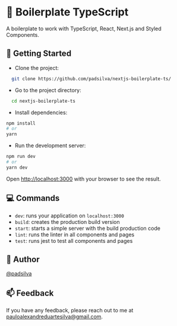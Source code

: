# :book: Boilerplate TypeScript

A boilerplate to work with TypeScript, React, Next.js and Styled Components.

## :rocket: Getting Started

- Clone the project:

```bash
  git clone https://github.com/padsilva/nextjs-boilerplate-ts/
```

- Go to the project directory:

```bash
  cd nextjs-boilerplate-ts
```

- Install dependencies:

```bash
npm install
# or
yarn
```

- Run the development server:

```bash
npm run dev
# or
yarn dev
```

Open [http://localhost:3000](http://localhost:3000) with your browser to see the result.

## :computer: Commands

- `dev`: runs your application on `localhost:3000`
- `build`: creates the production build version
- `start`: starts a simple server with the build production code
- `lint`: runs the linter in all components and pages
- `test`: runs jest to test all components and pages

## :construction_worker: Author

[@padsilva](https://www.github.com/padsilva)

## :mailbox: Feedback

If you have any feedback, please reach out to me at pauloalexandreduartesilva@gmail.com.
